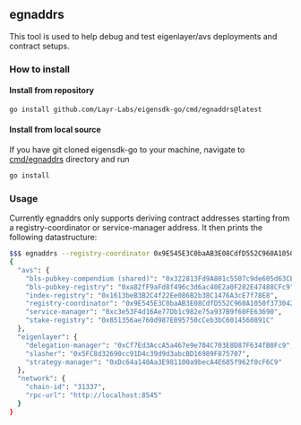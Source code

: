 ## egnaddrs
This tool is used to help debug and test eigenlayer/avs deployments and contract setups.

### How to install
#### Install from repository
```bash
go install github.com/Layr-Labs/eigensdk-go/cmd/egnaddrs@latest
```

#### Install from local source
If you have git cloned eigensdk-go to your machine, navigate to [cmd/egnaddrs](.) directory and run
```bash
go install
```

### Usage

Currently egnaddrs only supports deriving contract addresses starting from a registry-coordinator or service-manager address. It then prints the following datastructure:

```bash
$$$ egnaddrs --registry-coordinator 0x9E545E3C0baAB3E08CdfD552C960A1050f373042
{
  "avs": {
    "bls-pubkey-compendium (shared)": "0x322813Fd9A801c5507c9de605d63CEA4f2CE6c44",
    "bls-pubkey-registry": "0xa82fF9aFd8f496c3d6ac40E2a0F282E47488CFc9",
    "index-registry": "0x1613beB3B2C4f22Ee086B2b38C1476A3cE7f78E8",
    "registry-coordinator": "0x9E545E3C0baAB3E08CdfD552C960A1050f373042",
    "service-manager": "0xc3e53F4d16Ae77Db1c982e75a937B9f60FE63690",
    "stake-registry": "0x851356ae760d987E095750cCeb3bC6014560891C"
  },
  "eigenlayer": {
    "delegation-manager": "0xCf7Ed3AccA5a467e9e704C703E8D87F634fB0Fc9",
    "slasher": "0x5FC8d32690cc91D4c39d9d3abcBD16989F875707",
    "strategy-manager": "0xDc64a140Aa3E981100a9becA4E685f962f0cF6C9"
  },
  "network": {
    "chain-id": "31337",
    "rpc-url": "http://localhost:8545"
  }
}
```